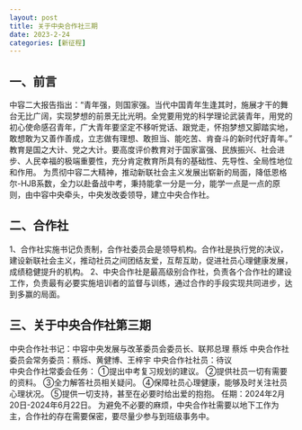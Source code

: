```yaml
---
layout: post
title: 关于中央合作社三期
date: 2023-2-24
categories: [新征程]
---
```

## 一、前言
中容二大报告指出：“青年强，则国家强。当代中国青年生逢其时，施展才干的舞台无比广阔，实现梦想的前景无比光明。全党要用党的科学理论武装青年，用党的初心使命感召青年，广大青年要坚定不移听党话、跟党走，怀抱梦想又脚踏实地，敢想敢为又善作善成，立志做有理想、敢担当、能吃苦、肯奋斗的新时代好青年。”
教育是国之大计、党之大计。要高度评价教育对于国家富强、民族振兴、社会进步、人民幸福的极端重要性，充分肯定教育所具有的基础性、先导性、全局性地位和作用。
为贯彻中容二大精神，推动新联社会主义发展出崭新的局面，降低恩格尔-HJB系数，全力以赴备战中考，秉持能拿一分是一分，能学一点是一点的原则，由中容中央牵头，中央发改委领导，建立中央合作社。
## 二、合作社
1、合作社实施书记负责制，合作社委员会是领导机构。合作社是执行党的决议，建设新联社会主义，推动社员之间团结友爱，互帮互助，促进社员心理健康发展，成绩稳健提升的机构。
2、中央合作社是最高级别合作社，负责各个合作社的建设工作，负责最有必要实施培训者的监督与训练，通过合作的手段实现共同进步，达到多赢的局面。
## 三、关于中央合作社第三期
中央合作社书记：中容中央发展与改革委员会委员长、联邦总理 蔡烁
中央合作社委员会常务委员：蔡烁、黄健博、王梓宇
中央合作社社员：待议	
中央合作社常委会任务：
①提出中考复习规划的建议。
②提供社员一切有需要的资料。
③全力解答社员相关疑问。
④保障社员心理健康，能够及时关注社员心理状况。	
⑤提供一切支持，甚至在必要时给出爱的抱抱。
任期：2024年2月20日-2024年6月22日。
为避免不必要的麻烦，中央合作社需要以地下工作为主，合作社的存在需要保密，要尽量少参与到班级事务中。
